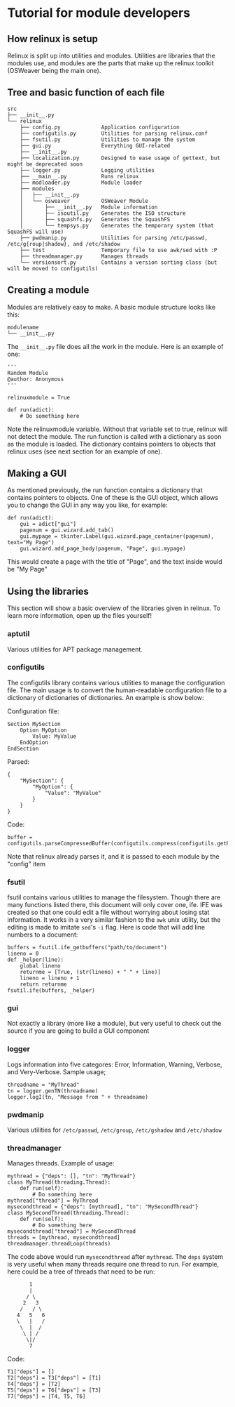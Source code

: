 Tutorial for module developers
==============================

## How relinux is setup ##
Relinux is split up into utilities and modules. Utilities are libraries that the modules use, and modules are
the parts that make up the relinux toolkit (OSWeaver being the main one).

## Tree and basic function of each file ##

	src
	├── __init__.py
	└── relinux
	    ├── config.py             Application configuration
	    ├── configutils.py        Utilities for parsing relinux.conf
	    ├── fsutil.py             Utilities to manage the system
	    ├── gui.py                Everything GUI-related
	    ├── __init__.py
	    ├── localization.py       Designed to ease usage of gettext, but might be deprecated soon
	    ├── logger.py             Logging utilities
	    ├── __main__.py           Runs relinux
	    ├── modloader.py          Module loader
	    ├── modules
	    │   ├── __init__.py
	    │   └── osweaver          OSWeaver Module
	    │       ├── __init__.py   Module information
	    │       ├── isoutil.py    Generates the ISO structure
	    │       ├── squashfs.py   Generates the SquashFS
	    │       └── tempsys.py    Generates the temporary system (that SquashFS will use)
	    ├── pwdmanip.py           Utilities for parsing /etc/passwd, /etc/g{roup|shadow}, and /etc/shadow
	    ├── test                  Temporary file to use awk/sed with :P
	    ├── threadmanager.py      Manages threads
	    └── versionsort.py        Contains a version sorting class (but will be moved to configutils)

## Creating a module ##
Modules are relatively easy to make. A basic module structure looks like this:

	modulename
	└── __init__.py

The `__init__.py` file does all the work in the module. Here is an example of one:

	'''
	Random Module
	@author: Anonymous
	'''
	
	relinuxmodule = True
	
	def run(adict):
		# Do something here

Note the relinuxmodule variable. Without that variable set to true, relinux will not detect the module.
The run function is called with a dictionary as soon as the module is loaded. The dictionary contains
pointers to objects that relinux uses (see next section for an example of one). 

## Making a GUI ##
As mentioned previously, the run function contains a dictionary that contains pointers to objects.
One of these is the GUI object, which allows you to change the GUI in any way you like, for example:

	def run(adict):
		gui = adict["gui"]
		pagenum = gui.wizard.add_tab()
		gui.mypage = tkinter.Label(gui.wizard.page_container(pagenum), text="My Page")
		gui.wizard.add_page_body(pagenum, "Page", gui.mypage)

This would create a page with the title of "Page", and the text inside would be "My Page"

## Using the libraries ##
This section will show a basic overview of the libraries given in relinux. To learn more information,
open up the files yourself!

### aptutil ###
Various utilities for APT package management.

### configutils ###
The configutils library contains various utilities to manage the configuration file.
The main usage is to convert the human-readable configuration file to a dictionary of dictionaries of
dictionaries. An example is show below:

Configuration file:

	Section MySection
		Option MyOption
			Value: MyValue
		EndOption
	EndSection

Parsed:

	{
		"MySection": {
			"MyOption": {
				"Value": "MyValue"
			}
		}
	}

Code:

	buffer = configutils.parseCompressedBuffer(configutils.compress(configutils.getBuffer(open(file))))

Note that relinux already parses it, and it is passed to each module by the "config" item

### fsutil ###
fsutil contains various utilities to manage the filesystem. Though there are many functions listed there,
this document will only cover one, ife.
IFE was created so that one could edit a file without worrying about losing stat information. It works in a
very similar fashion to the `awk` unix utility, but the editing is made to imitate `sed`'s `-i` flag.
Here is code that will add line numbers to a document:

	buffers = fsutil.ife_getbuffers("path/to/document")
	lineno = 0
	def _helper(line):
		global lineno
		returnme = [True, (str(lineno) + " " + line)]
		lineno = lineno + 1
		return returnme
	fsutil.ife(buffers, _helper)

### gui ###
Not exactly a library (more like a module), but very useful to check out the source if you are going to
build a GUI component

### logger ###
Logs information into five categores: Error, Information, Warning, Verbose, and Very-Verbose.
Sample usage;

	threadname = "MyThread"
	tn = logger.genTN(threadname)
	logger.logI(tn, "Message from " + threadname)

### pwdmanip ###
Various utilities for `/etc/passwd`, `/etc/group`, `/etc/gshadow` and `/etc/shadow`

### threadmanager ###
Manages threads. Example of usage:

	mythread = {"deps": [], "tn": "MyThread"}
	class MyThread(threading.Thread):
		def run(self):
			# Do something here
	mythread["thread"] = MyThread
	mysecondthread = {"deps": [mythread], "tn": "MySecondThread"}
	class MySecondThread(threading.Thread):
		def run(self):
			# Do something here
	mysecondthread["thread"] = MySecondThread
	threads = [mythread, mysecondthread]
	threadmanager.threadLoop(threads)

The code above would run `mysecondthread` after `mythread`. The `deps` system is very useful when many
threads require one thread to run. For example, here could be a tree of threads that need to be run:

		   1
		   |
		  / \
	     2   3
	    /   / \
	   4   5   6
	   \   |   /
	    \  |  /
	     \ | /
	      \|/
	       7

Code:

	T1["deps"] = []
	T2["deps"] = T3["deps"] = [T1]
	T4["deps"] = [T2]
	T5["deps"] = T6["deps"] = [T3]
	T7["deps"] = [T4, T5, T6]

